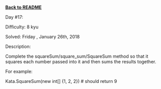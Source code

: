 ﻿<a href=https://github.com/hlais/Kata---a---Day><b>Back to README</b><a>

Day #17: 

Difficulty: 8 kyu

Solved: Friday , January 26th, 2018

Description:

Complete the squareSum/square_sum/SquareSum method so that it squares each number passed into it and then sums the results together.

For example:

Kata.SquareSum(new int[] {1, 2, 2}) # should return 9

